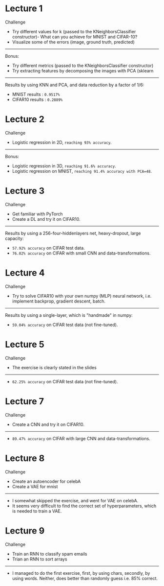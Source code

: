 # Lecture 1

Challenge
- Try different values for k (passed to the KNeighborsClassifier constructor)- What can you achieve for MNIST and CIFAR-10?
- Visualize some of the errors (image, ground truth, predicted)

----------------------------------------------------------------

Bonus: 
- Try different metrics (passed to the KNeighborsClassifier constructor)
- Try extracting features by decomposing the images with PCA (sklearn

----------------------------------------------------------------

Results by using KNN and PCA, and data reduction by a factor of 1/6:
- MNIST results : ``0.9517%``
- CIFAR10 results : ``0.2889%``

# Lecture 2

Challenge
- Logistic regression in 2D, ``reaching 93% accuracy``.

----------------------------------------------------------------

Bonus:
- Logistic regression in 3D, ``reaching 91.6% accuracy``.
- Logistic regression on MNIST, ``reaching 91.4% accuracy with PCA=48``.

# Lecture 3

Challenge
- Get familiar with PyTorch
- Create a DL and try it on CIFAR10.

----------------------------------------------------------------

Results by using a 256-four-hiddenlayers net, heavy-dropout, large capacity:
- ``57.92% accuracy`` on CIFAR test data.
- ``76.02% accuracy`` on CIFAR with small CNN and data-transformations.

# Lecture 4

Challenge
- Try to solve CIFAR10 with your own numpy (MLP) neural network, i.e. implement backprop, gradient descent, batch.

----------------------------------------------------------------

Results by using a single-layer, which is "handmade" in numpy:
- ``59.04% accuracy`` on CIFAR test data (not fine-tuned).

# Lecture 5

Challenge
- The exercise is clearly stated in the slides

----------------------------------------------------------------

- ``62.25% accuracy`` on CIFAR test data (not fine-tuned).

# Lecture 7

Challenge
- Create a CNN and try it on CIFAR10.

----------------------------------------------------------------

- ``89.47% accuracy`` on CIFAR with large CNN and data-transformations.

# Lecture 8

Challenge
- Create an autoencoder for celebA 
- Create a VAE for mnist

----------------------------------------------------------------
- I somewhat skipped the exercise, and went for VAE on celebA.
- It seems very difficult to find the correct set of hyperparameters, which is needed to train a VAE.

# Lecture 9

Challenge
- Train an RNN to classify spam emails
- Trian an RNN to sort arrays

----------------------------------------------------------------
- I managed to do the first exercise, first, by using chars, secondly, by using words. Neither, does better than randomly guess i.e. 85% correct.
